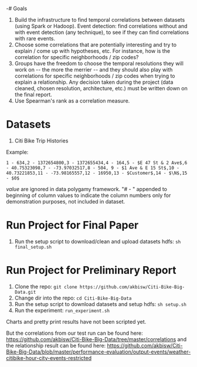 -# Goals
1. Build the infrastructure to find temporal correlations between datasets (using Spark or Hadoop). Event detection: find correlations without and with event detection (any technique), to see if they can find correlations with rare events.
2. Choose some correlations that are potentially interesting and try to explain / come up with hypotheses, etc. For instance, how is the correlation for specific neighborhoods / zip codes?
3. Groups have the freedom to choose the temporal resolutions they will work on -- the more the merrier -- and they should also play with correlations for specific neighborhoods / zip codes when trying to explain a relationship. Any decision taken during the project (data cleaned, chosen resolution, architecture, etc.) must be written down on the final report.
4. Use Spearman's rank as a correlation measure.

# Datasets
1. Citi Bike Trip Histories

Example: 

`1 - 634,2 - 1372654800,3 - 1372655434,4 - 164,5 - $E 47 St & 2 Ave$,6 - 40.75323098,7 - -73.97032517,8 - 504,
9 - $1 Ave & E 15 St$,10 - 40.73221853,11 - -73.98165557,12 - 16950,13 - $Customer$,14 - $\N$,15 - $0$`

$value$ are ignored in data polygamy framework. "# - " appended to beginning of column values to indicate the column numbers only for demonstration purposes, not included in dataset.

# Run Project for Final Paper
1. Run the setup script to download/clean and upload datasets hdfs: `sh final_setup.sh`

# Run Project for Preliminary Report
1. Clone the repo: `git clone https://github.com/akbisw/Citi-Bike-Big-Data.git`
2. Change dir into the repo: `cd Citi-Bike-Big-Data`
3. Run the setup script to download datasets and setup hdfs: `sh setup.sh`
4. Run the experiment: `run_experiment.sh`

Charts and pretty print results have not been scripted yet.

But the correlations from our test run can be found here: https://github.com/akbisw/Citi-Bike-Big-Data/tree/master/correlations and the relationship result can be found here: https://github.com/akbisw/Citi-Bike-Big-Data/blob/master/performance-evaluation/output-events/weather-citibike-hour-city-events-restricted
